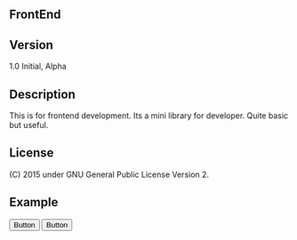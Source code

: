 ## FrontEnd

## Version
1.0
Initial, Alpha

## Description
This is for frontend development.
Its a mini library for developer.
Quite basic but useful.

## License
(C) 2015
under GNU General Public License Version 2.

## Example
<link rel="stylesheet" type="text/css" href="FrontEnd/css/btn.css"  />
<button>Button</button>
<button class="btn_cbu">Button</button>

<link rel="stylesheet" type="text/css" href="FrontEnd/css/icon/home.css"  />
<div class="home"></div>

<script type="text/javascript" src="FrontEnd/js/ajax.js"></script>
<script type="text/javascript">
	ajax({
		url: 'http://example.com',
		data: {
			username: document.getElementById('username'),
			password: document.getElementById('password')
		},
		meth: 'POST',
		
		/*
		 * Others
		 * type: ,
		 * file: 'true'/'false',
		 * x_req_wid: 'show'/'hide'
		 */

	}, function(data) {
		alert(data);
	});
</script>